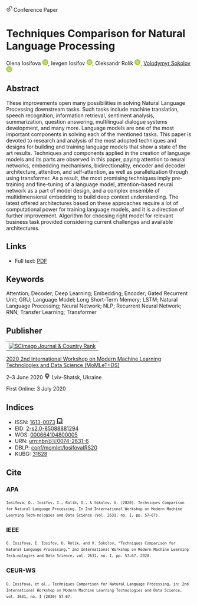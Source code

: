 <img src="/icons/unlock.svg" width="16" height="16"> Conference Paper

# Techniques Comparison for Natural Language Processing

Olena Iosifova <a href="https://orcid.org/0000-0001-6507-0761" target="_blank"><img src="/icons/orcid.svg" width="16" height="16"></a>,
Ievgen Iosifov <a href="https://orcid.org/0000-0001-6203-9945" target="_blank"><img src="/icons/orcid.svg" width="16" height="16"></a>,
Oleksandr Rolik <a href="https://orcid.org/0000-0001-8829-4645" target="_blank"><img src="/icons/orcid.svg" width="16" height="16"></a>,
<a href="/">Volodymyr Sokolov</a> <a href="https://orcid.org/0000-0002-9349-7946" target="_blank"><img src="/icons/orcid.svg" width="16" height="16"></a>

## Abstract

These improvements open many possibilities in solving Natural Language Processing downstream tasks. Such tasks include machine translation, speech recognition, information retrieval, sentiment analysis, summarization, question answering, multilingual dialogue systems development, and many more. Language models are one of the most important components in solving each of the mentioned tasks. This paper is devoted to research and analysis of the most adopted techniques and designs for building and training language models that show a state of the art results. Techniques and components applied in the creation of language models and its parts are observed in this paper, paying attention to neural networks, embedding mechanisms, bidirectionality, encoder and decoder architecture, attention, and self-attention, as well as parallelization through using transformer. As a result, the most promising techniques imply pre-training and fine-tuning of a language model, attention-based neural network as a part of model design, and a complex ensemble of multidimensional embedding to build deep context understanding. The latest offered architectures based on these approaches require a lot of computational power for training language models, and it is a direction of further improvement. Algorithm for choosing right model for relevant business task provided considering current challenges and available architectures.

## Links

* Full text: [PDF](http://ceur-ws.org/Vol-2631/paper5.pdf)

## Keywords

Attention; Decoder; Deep Learning; Embedding; Encoder; Gated Recurrent Unit; GRU; Language Model; Long Short-Term Memory; LSTM; Natural Language Processing; Neural Network; NLP; Recurrent Neural Network; RNN; Transfer Learning; Transformer

## Publisher

<table>
<tr>
<td>
<a href="https://www.scimagojr.com/journalsearch.php?q=21100218356&amp;tip=sid&amp;exact=no" title="SCImago Journal &amp; Country Rank"><img border="0" src="https://corsproxy.io/?https://www.scimagojr.com/journal_img.php?id=21100218356" alt="SCImago Journal &amp; Country Rank"  /></a>
</td>
</tr>
</table>

[2020 2nd International Workshop on Modern Machine Learning Technologies and Data Science (MoMLeT+DS)](https://ceur-ws.org/Vol-2386/)

2–3 June 2020 <img src="/icons/location-pin.svg" width="16" height="16"> Lviv-Shatsk, Ukraine

First Online: 3 July 2020

## Indices

* ISSN: [1613-0073](https://portal.issn.org/resource/ISSN/1613-0073) <img src="/icons/online.svg" width="16" height="16">
* EID: [2-s2.0-85088881294](http://www.scopus.com/record/display.url?origin=inward&eid=2-s2.0-85088881294)
* WOS: [000664104800005](https://www.webofscience.com/wos/woscc/full-record/WOS:000664104800005)
* URN: [urn:nbn:de:0074-2631-6](https://nbn-resolving.org/xml/urn:nbn:de:0074-2631-6)
* DBLP: [conf/momlet/IosifovaIRS20](https://dblp.org/rec/conf/momlet/IosifovaIRS20)
* KUBG: [31628](http://elibrary.kubg.edu.ua/id/eprint/31628/)

## Cite

### APA

<small>`Iosifova, O., Iosifov, I., Rolik, O., & Sokolov, V. (2020). Techniques Comparison for Natural Language Processing. In 2nd International Workshop on Modern Machine Learning Tech-nologies and Data Science (Vol. 2631, no. I, pp. 57–67).`</small>

### IEEE

<small>`O. Iosifova, I. Iosifov, O. Rolik, and V. Sokolov, “Techniques Comparison for Natural Language Processing,” 2nd International Workshop on Modern Machine Learning Tech-nologies and Data Science, vol. 2631, no. I, pp. 57–67, 2020.`</small>

### CEUR-WS

<small>`O. Iosifova, et al., Techniques Comparison for Natural Language Processing, in: 2nd International Workshop on Modern Machine Learning Technologies and Data Science, vol. 2631, no. I (2020) 57–67.`</small>
